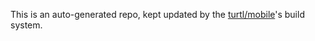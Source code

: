 This is an auto-generated repo, kept updated by the [turtl/mobile](https://github.com/turtl/mobile)'s
build system.

